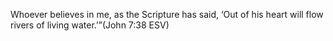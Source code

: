 Whoever believes in me, as  the Scripture has said, ‘Out of his heart will flow rivers of living water.’”(John 7:38 ESV)
